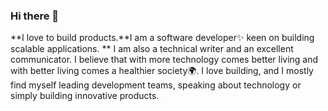 ### Hi there 👋


**I love to build products.**I am a software developer✨ keen on building scalable applications. ** I am also a technical writer and an excellent communicator. I believe that with more technology comes better living and with better living comes a healthier society🌍. I love building, and I mostly find myself leading development teams, speaking about technology or simply building innovative products.


